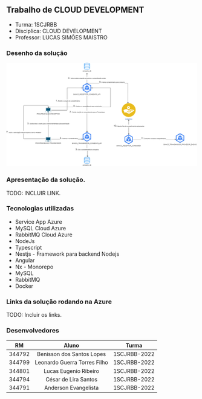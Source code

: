 ## Trabalho de CLOUD DEVELOPMENT

- Turma: 1SCJRBB
- Disciplica: CLOUD DEVELOPMENT
- Professor: LUCAS SIMÕES MAISTRO

### Desenho da solução
![Open Banking - Compartilhamento de Dados](./ms_fiap.drawio.png "Open Banking - Compartilhamento de Dados")

### Apresentação da solução. 
TODO: INCLUIR LINK.


### Tecnologias utilizadas
- Service App Azure
- MySQL Cloud Azure
- RabbitMQ Cloud Azure
- NodeJs
- Typescript
- Nestjs - Framework para backend Nodejs
- Angular
- Nx - Monorepo
- MySQL
- RabbitMQ
- Docker

### Links da solução rodando na Azure

TODO: Incluir os links.




### Desenvolvedores

| RM  | Aluno | Turma |
| ------------- |:-------------:| --------- | 
| 344792      | Benisson dos Santos Lopes     | 1SCJRBB-2022 |
| 344799      | Leonardo Guerra Torres Filho     | 1SCJRBB-2022 |
| 344801      | Lucas Eugenio Ribeiro     | 1SCJRBB-2022 |
| 344794      | César de Lira Santos     | 1SCJRBB-2022 |
| 344791      | Anderson Evangelista     | 1SCJRBB-2022 |
